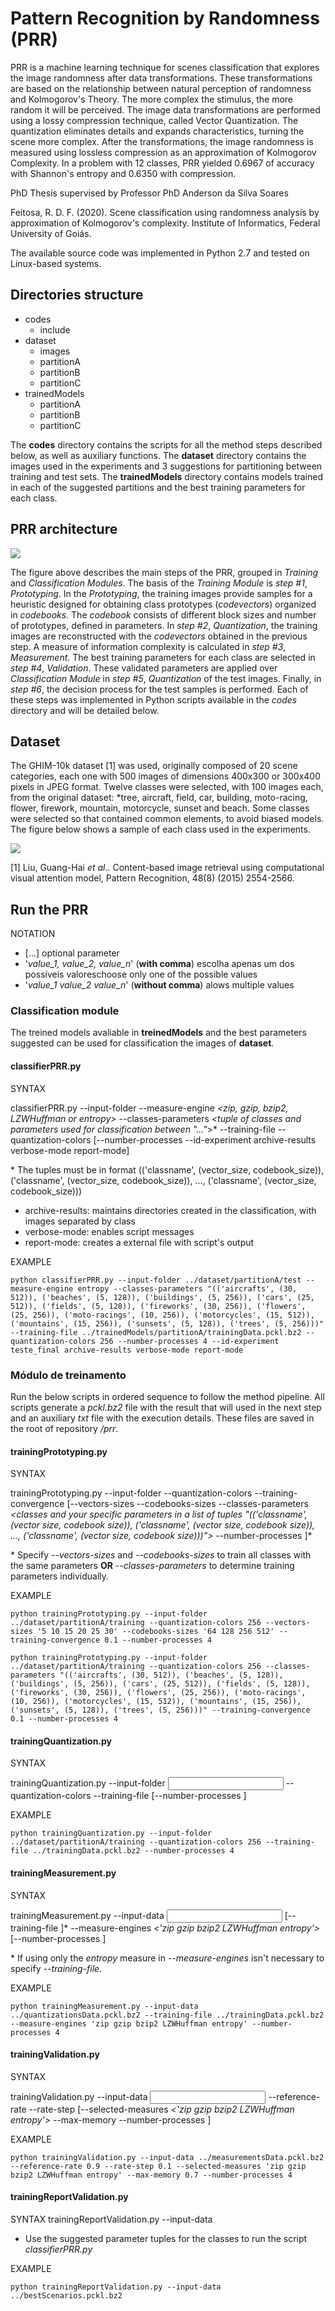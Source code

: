 # Pattern Recognition by Randomness (PRR)
PRR is a machine learning technique for scenes classification that explores the image randomness after data transformations. These transformations are based on the relationship between natural perception of randomness and Kolmogorov's Theory. The more complex the stimulus, the more random it will be perceived. The image data transformations are performed using a lossy compression technique, called Vector Quantization. The quantization eliminates details and expands characteristics, turning the scene more complex. After the transformations, the image randomness is measured using lossless compression as an approximation of Kolmogorov Complexity. In a problem with 12 classes, PRR yielded 0.6967 of accuracy with Shannon's entropy and 0.6350 with compression.

PhD Thesis supervised by Professor PhD Anderson da Silva Soares

Feitosa, R. D. F. (2020). Scene classification using randomness analysis by approximation of Kolmogorov's complexity. Institute of Informatics, Federal University of Goiás.

The available source code was implemented in Python 2.7 and tested on Linux-based systems.

## Directories structure
- codes
  - include
- dataset
   - images
   - partitionA
   - partitionB
   - partitionC
- trainedModels
   - partitionA
   - partitionB
   - partitionC
   
The **codes** directory contains the scripts for all the method steps described below, as well as auxiliary functions. The **dataset** directory contains the images used in the experiments and 3 suggestions for partitioning between training and test sets. The **trainedModels** directory contains models trained in each of the suggested partitions and the best training parameters for each class.

## PRR architecture
![](https://github.com/rdffeitosa/prr/blob/master/prr.png)

The figure above describes the main steps of the PRR, grouped in *Training* and *Classification Modules*. The basis of the *Training Module* is *step #1*, *Prototyping*. In the *Prototyping*, the training images provide samples for a heuristic designed for obtaining class prototypes (*codevectors*) organized in *codebooks*. The *codebook* consists of different block sizes and number of prototypes, defined in parameters. In *step #2*, *Quantization*, the training images are reconstructed with the *codevectors* obtained in the previous step. A measure of information complexity is calculated in *step #3*, *Measurement*. The best training parameters for each class are selected in *step #4*, *Validation*. These validated parameters are applied over *Classification Module* in *step #5*, *Quantization* of the test images. Finally, in *step #6*, the decision process for the test samples is performed. Each of these steps was implemented in Python scripts available in the *codes* directory and will be detailed below.

## Dataset
The GHIM-10k dataset [1] was used, originally composed of 20 scene categories, each one with 500 images of dimensions 400x300 or 300x400 pixels in JPEG format. Twelve classes were selected, with 100 images each, from the original dataset: *tree, aircraft, field, car, building, moto-racing, flower, firework, mountain, motorcycle, sunset and beach. Some classes were selected so that contained common elements, to avoid biased models. The figure below shows a sample of each class used in the experiments.

![](https://github.com/rdffeitosa/prr/blob/master/dataset/dataset.png)

[1] Liu, Guang-Hai *et al.*. Content-based image retrieval using computational visual attention model, Pattern Recognition, 48(8) (2015) 2554-2566.

## Run the PRR

NOTATION
- [...] optional parameter
- '*value_1, value_2, value_n*' (**with comma**) escolha apenas um dos possíveis valoreschoose only one of the possible values
- '*value_1 value_2 value_n*' (**without comma**) alows multiple values

### Classification module
The treined models avaliable in **treinedModels** and the best parameters suggested can be used for classification the images of **dataset**.

#### classifierPRR.py
SYNTAX

classifierPRR.py --input-folder *<folder path with images for classification>* --measure-engine *<zip, gzip, bzip2, LZWHuffman or entropy>* --classes-parameters *<tuple of classes and parameters used for classification between "..."*>* --training-file *<training data file>* --quantization-colors *<number of colors>* [--number-processes *<number of parallel processes>* --id-experiment *<identification of experiments>* archive-results verbose-mode report-mode]

\* The tuples must be in format (('classname', (vector_size, codebook_size)), ('classname', (vector_size, codebook_size)), ..., ('classname', (vector_size, codebook_size)))

- archive-results: maintains directories created in the classification, with images separated by class
- verbose-mode: enables script messages
- report-mode: creates a external file with script's output

EXAMPLE

```
python classifierPRR.py --input-folder ../dataset/partitionA/test --measure-engine entropy --classes-parameters "(('aircrafts', (30, 512)), ('beaches', (5, 128)), ('buildings', (5, 256)), ('cars', (25, 512)), ('fields', (5, 128)), ('fireworks', (30, 256)), ('flowers', (25, 256)), ('moto-racings', (10, 256)), ('motorcycles', (15, 512)), ('mountains', (15, 256)), ('sunsets', (5, 128)), ('trees', (5, 256)))" --training-file ../trainedModels/partitionA/trainingData.pckl.bz2 --quantization-colors 256 --number-processes 4 --id-experiment teste_final archive-results verbose-mode report-mode
```

### Módulo de treinamento

Run the below scripts in ordered sequence to follow the method pipeline. All scripts generate a *pckl.bz2* file with the result that will used in the next step and an auxiliary *txt* file with the execution details. These files are saved in the root of repository */prr*.

#### trainingPrototyping.py
SYNTAX

trainingPrototyping.py --input-folder *<folder path with images for training>* --quantization-colors *<number of colors>* --training-convergence *<convergence value>* [--vectors-sizes *<vectors sizes>* --codebooks-sizes *<number of symbols>* --classes-parameters *<classes and your specific parameters in a list of tuples "(('classname', (vector size, codebook size)), ('classname', (vector size, codebook size)), ..., ('classname', (vector size, codebook size)))">* --number-processes *<number of parallel processes>*]*
  
\* Specify *--vectors-sizes* and *--codebooks-sizes* to train all classes with the same parameters **OR** *--classes-parameters* to determine training parameters individually.

EXAMPLE

```
python trainingPrototyping.py --input-folder ../dataset/partitionA/training --quantization-colors 256 --vectors-sizes '5 10 15 20 25 30' --codebooks-sizes '64 128 256 512' --training-convergence 0.1 --number-processes 4
```
```
python trainingPrototyping.py --input-folder ../dataset/partitionA/training --quantization-colors 256 --classes-parameters "(('aircrafts', (30, 512)), ('beaches', (5, 128)), ('buildings', (5, 256)), ('cars', (25, 512)), ('fields', (5, 128)), ('fireworks', (30, 256)), ('flowers', (25, 256)), ('moto-racings', (10, 256)), ('motorcycles', (15, 512)), ('mountains', (15, 256)), ('sunsets', (5, 128)), ('trees', (5, 256)))" --training-convergence 0.1 --number-processes 4
```

#### trainingQuantization.py
SYNTAX

trainingQuantization.py --input-folder *<input folder with images for quantization>* --quantization-colors *<number of colors>* --training-file *<training data file>* [--number-processes *<number of parallel processes>*]

EXAMPLE

```
python trainingQuantization.py --input-folder ../dataset/partitionA/training --quantization-colors 256 --training-file ../trainingData.pckl.bz2 --number-processes 4
```

#### trainingMeasurement.py
SYNTAX

trainingMeasurement.py --input-data *<input with quantizations data file>* [--training-file *<training data file>*]* --measure-engines *<'zip gzip bzip2 LZWHuffman entropy'>* [--number-processes *<number of parallel processes>*]
  
\* If using only the *entropy* measure in *--measure-engines* isn't necessary to specify *--training-file*.

EXAMPLE

```
python trainingMeasurement.py --input-data ../quantizationsData.pckl.bz2 --training-file ../trainingData.pckl.bz2 --measure-engines 'zip gzip bzip2 LZWHuffman entropy' --number-processes 4
```

#### trainingValidation.py
SYNTAX

trainingValidation.py --input-data *<input measures data file>* --reference-rate *<minimum accuracy desired>* --rate-step *<step of decreasing of the reference rate for scrap round>* [--selected-measures *<'zip gzip bzip2 LZWHuffman entropy'>* --max-memory *<maximum amount of memory to be used>* --number-processes *<number of parallel processes>*]

EXAMPLE

```
python trainingValidation.py --input-data ../measurementsData.pckl.bz2 --reference-rate 0.9 --rate-step 0.1 --selected-measures 'zip gzip bzip2 LZWHuffman entropy' --max-memory 0.7 --number-processes 4
```

#### trainingReportValidation.py

SYNTAX
trainingReportValidation.py --input-data *<file with best scenarios>*
  
* Use the suggested parameter tuples for the classes to run the script *classifierPRR.py*

EXAMPLE

```
python trainingReportValidation.py --input-data ../bestScenarios.pckl.bz2
```
